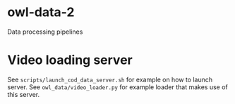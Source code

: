 # owl-data-2
Data processing pipelines


# Video loading server

See `scripts/launch_cod_data_server.sh` for example on how to launch server. See `owl_data/video_loader.py` for example loader that makes use of this server.
